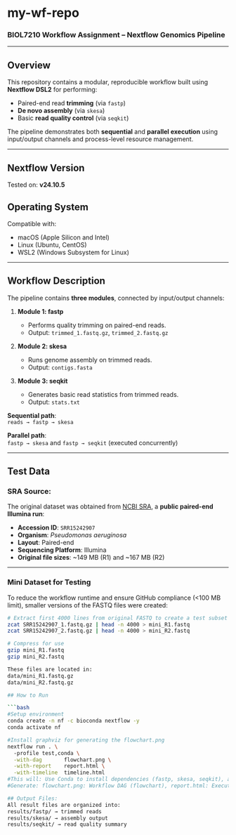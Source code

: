 # my-wf-repo  
### BIOL7210 Workflow Assignment – Nextflow Genomics Pipeline

---

## Overview

This repository contains a modular, reproducible workflow built using **Nextflow DSL2** for performing:

- Paired-end read **trimming** (via `fastp`)
- **De novo assembly** (via `skesa`)
- Basic **read quality control** (via `seqkit`)

The pipeline demonstrates both **sequential** and **parallel execution** using input/output channels and process-level resource management.

---

## Nextflow Version

Tested on: **v24.10.5**

## Operating System

Compatible with:
- macOS (Apple Silicon and Intel)
- Linux (Ubuntu, CentOS)
- WSL2 (Windows Subsystem for Linux)

---

## Workflow Description

The pipeline contains **three modules**, connected by input/output channels:

1. **Module 1: fastp**  
   - Performs quality trimming on paired-end reads.  
   - Output: `trimmed_1.fastq.gz`, `trimmed_2.fastq.gz`

2. **Module 2: skesa**  
   - Runs genome assembly on trimmed reads.  
   - Output: `contigs.fasta`

3. **Module 3: seqkit**  
   - Generates basic read statistics from trimmed reads.  
   - Output: `stats.txt`

**Sequential path**:  
`reads → fastp → skesa`

**Parallel path**:  
`fastp → skesa` and `fastp → seqkit` (executed concurrently)

---

## Test Data

### SRA Source:
The original dataset was obtained from [NCBI SRA](https://www.ncbi.nlm.nih.gov/sra?term=SRR15242907), a **public paired-end Illumina run**:

- **Accession ID**: `SRR15242907`
- **Organism**: *Pseudomonas aeruginosa*
- **Layout**: Paired-end
- **Sequencing Platform**: Illumina
- **Original file sizes**: ~149 MB (R1) and ~167 MB (R2)

---

### Mini Dataset for Testing

To reduce the workflow runtime and ensure GitHub compliance (<100 MB limit), smaller versions of the FASTQ files were created:

```bash
# Extract first 4000 lines from original FASTQ to create a test subset
zcat SRR15242907_1.fastq.gz | head -n 4000 > mini_R1.fastq
zcat SRR15242907_2.fastq.gz | head -n 4000 > mini_R2.fastq

# Compress for use
gzip mini_R1.fastq
gzip mini_R2.fastq

These files are located in:
data/mini_R1.fastq.gz
data/mini_R2.fastq.gz

## How to Run

```bash
#Setup environment
conda create -n nf -c bioconda nextflow -y
conda activate nf

#Install graphviz for generating the flowchart.png
nextflow run . \                                                            
  -profile test,conda \
  -with-dag       flowchart.png \
  -with-report    report.html \
  -with-timeline  timeline.html
#This will: Use Conda to install dependencies (fastp, skesa, seqkit), and run the workflow with mini test FASTQ files
#Generate: flowchart.png: Workflow DAG (flowchart), report.html: Execution summary and resources, timeline.html: Timeline of each step

## Output Files:
All result files are organized into:
results/fastp/ → trimmed reads
results/skesa/ → assembly output
results/seqkit/ → read quality summary


